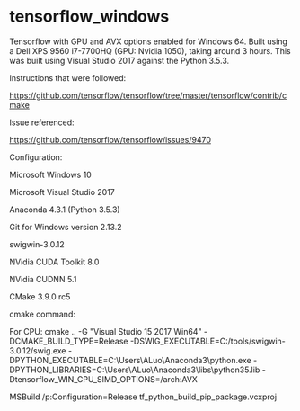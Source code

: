 # tensorflow_windows
Tensorflow with GPU and AVX options enabled for Windows 64.
Built using a Dell XPS 9560 i7-7700HQ (GPU: Nvidia 1050), taking around 3 hours.
This was built using Visual Studio 2017 against the Python 3.5.3.

Instructions that were followed: 

https://github.com/tensorflow/tensorflow/tree/master/tensorflow/contrib/cmake

Issue referenced: 

https://github.com/tensorflow/tensorflow/issues/9470

Configuration:

Microsoft Windows 10

Microsoft Visual Studio 2017

Anaconda 4.3.1 (Python 3.5.3)

Git for Windows version 2.13.2

swigwin-3.0.12

NVidia CUDA Toolkit 8.0

NVidia CUDNN 5.1

CMake 3.9.0 rc5

cmake command:

For CPU:
cmake .. -G "Visual Studio 15 2017 Win64" -DCMAKE_BUILD_TYPE=Release -DSWIG_EXECUTABLE=C:/tools/swigwin-3.0.12/swig.exe -DPYTHON_EXECUTABLE=C:\Users\ALuo\Anaconda3\python.exe -DPYTHON_LIBRARIES=C:\Users\ALuo\Anaconda3\libs\python35.lib -Dtensorflow_WIN_CPU_SIMD_OPTIONS=/arch:AVX

MSBuild /p:Configuration=Release tf_python_build_pip_package.vcxproj
